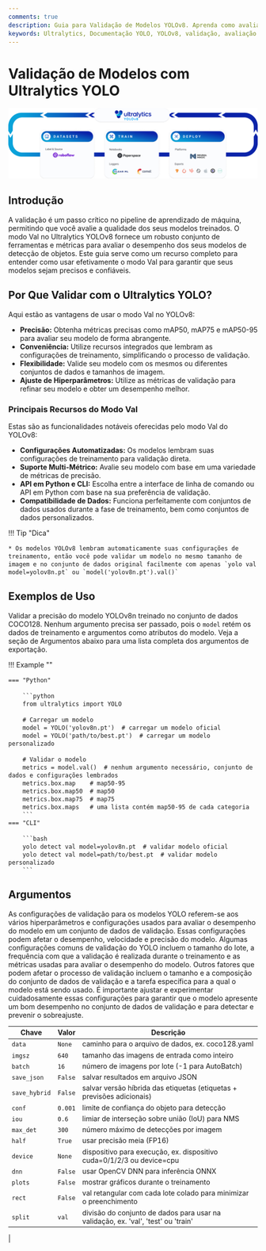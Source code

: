 ```yaml
---
comments: true
description: Guia para Validação de Modelos YOLOv8. Aprenda como avaliar o desempenho dos seus modelos YOLO utilizando configurações e métricas de validação com exemplos em Python e CLI.
keywords: Ultralytics, Documentação YOLO, YOLOv8, validação, avaliação de modelo, hiperparâmetros, precisão, métricas, Python, CLI
---
```


# Validação de Modelos com Ultralytics YOLO

<img width="1024" src="https://github.com/ultralytics/assets/raw/main/yolov8/banner-integrations.png" alt="Ecossistema e integrações do Ultralytics YOLO">

## Introdução

A validação é um passo crítico no pipeline de aprendizado de máquina, permitindo que você avalie a qualidade dos seus modelos treinados. O modo Val no Ultralytics YOLOv8 fornece um robusto conjunto de ferramentas e métricas para avaliar o desempenho dos seus modelos de detecção de objetos. Este guia serve como um recurso completo para entender como usar efetivamente o modo Val para garantir que seus modelos sejam precisos e confiáveis.

## Por Que Validar com o Ultralytics YOLO?

Aqui estão as vantagens de usar o modo Val no YOLOv8:

- **Precisão:** Obtenha métricas precisas como mAP50, mAP75 e mAP50-95 para avaliar seu modelo de forma abrangente.
- **Conveniência:** Utilize recursos integrados que lembram as configurações de treinamento, simplificando o processo de validação.
- **Flexibilidade:** Valide seu modelo com os mesmos ou diferentes conjuntos de dados e tamanhos de imagem.
- **Ajuste de Hiperparâmetros:** Utilize as métricas de validação para refinar seu modelo e obter um desempenho melhor.

### Principais Recursos do Modo Val

Estas são as funcionalidades notáveis oferecidas pelo modo Val do YOLOv8:

- **Configurações Automatizadas:** Os modelos lembram suas configurações de treinamento para validação direta.
- **Suporte Multi-Métrico:** Avalie seu modelo com base em uma variedade de métricas de precisão.
- **API em Python e CLI:** Escolha entre a interface de linha de comando ou API em Python com base na sua preferência de validação.
- **Compatibilidade de Dados:** Funciona perfeitamente com conjuntos de dados usados durante a fase de treinamento, bem como conjuntos de dados personalizados.

!!! Tip "Dica"

    * Os modelos YOLOv8 lembram automaticamente suas configurações de treinamento, então você pode validar um modelo no mesmo tamanho de imagem e no conjunto de dados original facilmente com apenas `yolo val model=yolov8n.pt` ou `model('yolov8n.pt').val()`

## Exemplos de Uso

Validar a precisão do modelo YOLOv8n treinado no conjunto de dados COCO128. Nenhum argumento precisa ser passado, pois o `model` retém os dados de treinamento e argumentos como atributos do modelo. Veja a seção de Argumentos abaixo para uma lista completa dos argumentos de exportação.

!!! Example ""

    === "Python"

        ```python
        from ultralytics import YOLO

        # Carregar um modelo
        model = YOLO('yolov8n.pt')  # carregar um modelo oficial
        model = YOLO('path/to/best.pt')  # carregar um modelo personalizado

        # Validar o modelo
        metrics = model.val()  # nenhum argumento necessário, conjunto de dados e configurações lembrados
        metrics.box.map    # map50-95
        metrics.box.map50  # map50
        metrics.box.map75  # map75
        metrics.box.maps   # uma lista contém map50-95 de cada categoria
        ```
    === "CLI"

        ```bash
        yolo detect val model=yolov8n.pt  # validar modelo oficial
        yolo detect val model=path/to/best.pt  # validar modelo personalizado
        ```

## Argumentos

As configurações de validação para os modelos YOLO referem-se aos vários hiperparâmetros e configurações usados para avaliar o desempenho do modelo em um conjunto de dados de validação. Essas configurações podem afetar o desempenho, velocidade e precisão do modelo. Algumas configurações comuns de validação do YOLO incluem o tamanho do lote, a frequência com que a validação é realizada durante o treinamento e as métricas usadas para avaliar o desempenho do modelo. Outros fatores que podem afetar o processo de validação incluem o tamanho e a composição do conjunto de dados de validação e a tarefa específica para a qual o modelo está sendo usado. É importante ajustar e experimentar cuidadosamente essas configurações para garantir que o modelo apresente um bom desempenho no conjunto de dados de validação e para detectar e prevenir o sobreajuste.

| Chave         | Valor   | Descrição                                                                         |
|---------------|---------|-----------------------------------------------------------------------------------|
| `data`        | `None`  | caminho para o arquivo de dados, ex. coco128.yaml                                 |
| `imgsz`       | `640`   | tamanho das imagens de entrada como inteiro                                       |
| `batch`       | `16`    | número de imagens por lote (-1 para AutoBatch)                                    |
| `save_json`   | `False` | salvar resultados em arquivo JSON                                                 |
| `save_hybrid` | `False` | salvar versão híbrida das etiquetas (etiquetas + previsões adicionais)            |
| `conf`        | `0.001` | limite de confiança do objeto para detecção                                       |
| `iou`         | `0.6`   | limiar de interseção sobre união (IoU) para NMS                                   |
| `max_det`     | `300`   | número máximo de detecções por imagem                                             |
| `half`        | `True`  | usar precisão meia (FP16)                                                         |
| `device`      | `None`  | dispositivo para execução, ex. dispositivo cuda=0/1/2/3 ou device=cpu             |
| `dnn`         | `False` | usar OpenCV DNN para inferência ONNX                                              |
| `plots`       | `False` | mostrar gráficos durante o treinamento                                            |
| `rect`        | `False` | val retangular com cada lote colado para minimizar o preenchimento                |
| `split`       | `val`   | divisão do conjunto de dados para usar na validação, ex. 'val', 'test' ou 'train' |
|
